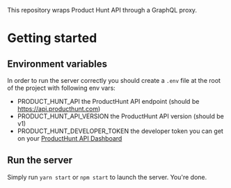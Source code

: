 This repository wraps Product Hunt API through a GraphQL proxy.

# Getting started
## Environment variables
In order to run the server correctly you should create a `.env` file at the root of the project with following env vars:
- PRODUCT_HUNT_API the ProductHunt API endpoint (should be https://api.producthunt.com)
- PRODUCT_HUNT_API_VERSION the ProductHunt API version (should be v1)
- PRODUCT_HUNT_DEVELOPER_TOKEN the developer token you can get on your [ProductHunt API Dashboard](https://www.producthunt.com/v1/oauth/applications)

## Run the server 
Simply run `yarn start` or `npm start` to launch the server. You're done.